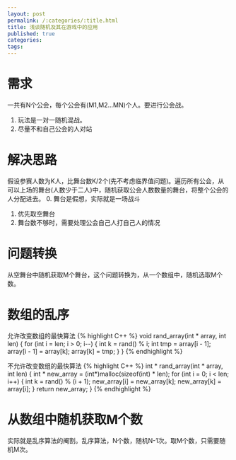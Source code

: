 ```yaml
---
layout: post
permalink: /:categories/:title.html
title: 浅谈随机及其在游戏中的应用
published: true
categories:
tags:
---
```


需求
========
一共有N个公会，每个公会有(M1,M2...MN)个人。要进行公会战。
1. 玩法是一对一随机混战。
2. 尽量不和自己公会的人对站

解决思路
=============
假设参赛人数为K人，比舞台数K/2个(先不考虑临界值问题)。遍历所有公会，从可以上场的舞台(人数少于二人)中，随机获取公会人数数量的舞台，将整个公会的人分配进去。
0. 舞台是假想，实际就是一场战斗
1. 优先取空舞台
2. 舞台数不够时，需要处理公会自己人打自己人的情况

问题转换
=========
从空舞台中随机获取M个舞台，这个问题转换为，从一个数组中，随机选取M个数。

数组的乱序
================
允许改变数组的最快算法
{% highlight C++ %}
void rand_array(int * array, int len) {
	for (int i = len; i > 0; i--) {
		int k = rand() % i;
		int tmp = array[i - 1];
		array[i - 1] = array[k];
		array[k] = tmp;
	}
}
{% endhighlight %}

不允许改变数组的最快算法
{% highlight C++ %}
int * rand_array(int * array, int len) {
	int * new_array = (int*)malloc(sizeof(int) * len);
	for (int i = 0; i < len; i++) {
		int k = rand() % (i + 1);
		new_array[i] = new_array[k];
		new_array[k] = array[i];
	}
	return new_array;
}
{% endhighlight %}

从数组中随机获取M个数
==============
实际就是乱序算法的阉割。乱序算法，N个数，随机N-1次。取M个数，只需要随机M次。
